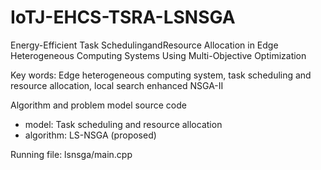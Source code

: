 # IoTJ-EHCS-TSRA-LSNSGA
Energy-Efficient Task SchedulingandResource Allocation in Edge Heterogeneous Computing Systems Using Multi-Objective Optimization

Key words: Edge heterogeneous computing system, task scheduling and resource allocation, local search enhanced NSGA-II

Algorithm and problem model source code
- model: Task scheduling and resource allocation
- algorithm: LS-NSGA (proposed)

Running file: lsnsga/main.cpp
